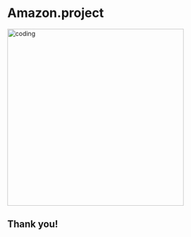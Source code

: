 # Amazon.project
<img align="center" alt="coding" width="400" src="https://i.ytimg.com/vi/LKVfdyrOYTE/maxresdefault.jpg">

<h2>Thank you!</h2>
